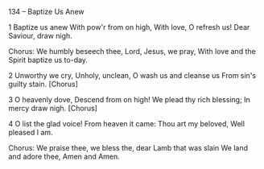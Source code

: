 134 – Baptize Us Anew


1
Baptize us anew
With pow'r from on high,
With love, O refresh us!
Dear Saviour, draw nigh.

Chorus:
We humbly beseech thee, Lord, Jesus, we pray,
With love and the Spirit baptize us to-day.

2
Unworthy we cry,
Unholy, unclean, 
O wash us and cleanse us
From sin's guilty stain.  [Chorus]

3
O heavenly dove,
Descend from on high!
We plead thy rich blessing;
In mercy draw nigh.  [Chorus]

4
O list the glad voice!
From heaven it came:
Thou art my beloved,
Well pleased I am.

Chorus:
We praise thee, we bless the, dear Lamb that was slain
We land and adore thee, Amen and Amen.

